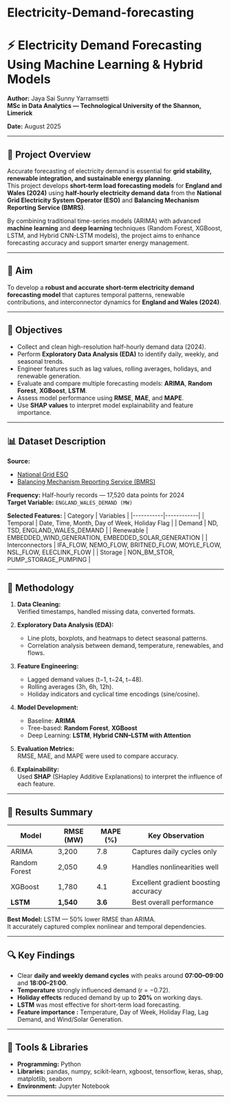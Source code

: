 # Electricity-Demand-forecasting


# ⚡ Electricity Demand Forecasting Using Machine Learning & Hybrid Models

**Author:** Jaya Sai Sunny Yarramsetti    
**MSc in Data Analytics — Technological University of the Shannon, Limerick**  
  
**Date:** August 2025  

---

## 📘 Project Overview

Accurate forecasting of electricity demand is essential for **grid stability, renewable integration, and sustainable energy planning**.  
This project develops **short-term load forecasting models** for **England and Wales (2024)** using **half-hourly electricity demand data** from the **National Grid Electricity System Operator (ESO)** and **Balancing Mechanism Reporting Service (BMRS)**.

By combining traditional time-series models (ARIMA) with advanced **machine learning** and **deep learning** techniques (Random Forest, XGBoost, LSTM, and Hybrid CNN-LSTM models), the project aims to enhance forecasting accuracy and support smarter energy management.

---

## 🎯 Aim

To develop a **robust and accurate short-term electricity demand forecasting model** that captures temporal patterns, renewable contributions, and interconnector dynamics for **England and Wales (2024)**.

---

## 🧩 Objectives

- Collect and clean high-resolution half-hourly demand data (2024).  
- Perform **Exploratory Data Analysis (EDA)** to identify daily, weekly, and seasonal trends.  
- Engineer features such as lag values, rolling averages, holidays, and renewable generation.  
- Evaluate and compare multiple forecasting models: **ARIMA**, **Random Forest**, **XGBoost**, **LSTM**.  
- Assess model performance using **RMSE**, **MAE**, and **MAPE**.  
- Use **SHAP values** to interpret model explainability and feature importance.

---

## 📊 Dataset Description

**Source:**  
- [National Grid ESO](https://www.nationalgrideso.com)  
- [Balancing Mechanism Reporting Service (BMRS)](https://bmreports.com)

**Frequency:** Half-hourly records — 17,520 data points for 2024  
**Target Variable:** `ENGLAND_WALES_DEMAND (MW)`

**Selected Features:**
| Category | Variables |
|-----------|------------|
| Temporal | Date, Time, Month, Day of Week, Holiday Flag |
| Demand | ND, TSD, ENGLAND_WALES_DEMAND |
| Renewable | EMBEDDED_WIND_GENERATION, EMBEDDED_SOLAR_GENERATION |
| Interconnectors | IFA_FLOW, NEMO_FLOW, BRITNED_FLOW, MOYLE_FLOW, NSL_FLOW, ELECLINK_FLOW |
| Storage | NON_BM_STOR, PUMP_STORAGE_PUMPING |

---

## 🧠 Methodology

1. **Data Cleaning:**  
   Verified timestamps, handled missing data, converted formats.

2. **Exploratory Data Analysis (EDA):**  
   - Line plots, boxplots, and heatmaps to detect seasonal patterns.  
   - Correlation analysis between demand, temperature, renewables, and flows.

3. **Feature Engineering:**  
   - Lagged demand values (t−1, t−24, t−48).  
   - Rolling averages (3h, 6h, 12h).  
   - Holiday indicators and cyclical time encodings (sine/cosine).

4. **Model Development:**  
   - Baseline: **ARIMA**  
   - Tree-based: **Random Forest**, **XGBoost**  
   - Deep Learning: **LSTM**, **Hybrid CNN–LSTM with Attention**

5. **Evaluation Metrics:**  
   RMSE, MAE, and MAPE were used to compare accuracy.

6. **Explainability:**  
   Used **SHAP** (SHapley Additive Explanations) to interpret the influence of each feature.

---

## 🚀 Results Summary

| Model | RMSE (MW) | MAPE (%) | Key Observation |
|--------|------------|-----------|----------------|
| ARIMA | 3,200 | 7.8 | Captures daily cycles only |
| Random Forest | 2,050 | 4.9 | Handles nonlinearities well |
| XGBoost | 1,780 | 4.1 | Excellent gradient boosting accuracy |
| **LSTM** | **1,540** | **3.6** | Best overall performance |

**Best Model:** LSTM — 50% lower RMSE than ARIMA.  
It accurately captured complex nonlinear and temporal dependencies.

---

## 🔍 Key Findings

- Clear **daily and weekly demand cycles** with peaks around **07:00–09:00** and **18:00–21:00**.  
- **Temperature** strongly influenced demand (r = −0.72).  
- **Holiday effects** reduced demand by up to **20%** on working days.  
- **LSTM** was most effective for short-term load forecasting.  
- **Feature importance  :** Temperature, Day of Week, Holiday Flag, Lag Demand, and Wind/Solar Generation.

---

## 🧩 Tools & Libraries

- **Programming:** Python  
- **Libraries:** pandas, numpy, scikit-learn, xgboost, tensorflow, keras, shap, matplotlib, seaborn  
- **Environment:**   Jupyter Notebook  

---


